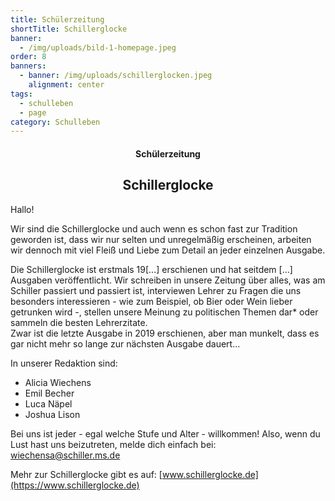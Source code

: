 ```yaml
---
title: Schülerzeitung
shortTitle: Schillerglocke
banner:
  - /img/uploads/bild-1-homepage.jpeg
order: 8
banners:
  - banner: /img/uploads/schillerglocken.jpeg
    alignment: center
tags:
  - schulleben
  - page
category: Schulleben
---
```

<center><div class="title"><h4>Schülerzeitung</h4><h2>Schillerglocke</h2></div></center>

Hallo!

Wir sind die Schillerglocke und auch wenn es schon fast zur Tradition geworden ist, dass wir nur selten und unregelmäßig erscheinen, arbeiten wir dennoch mit viel Fleiß und Liebe zum Detail an jeder einzelnen Ausgabe. 

Die Schillerglocke ist erstmals 19\[...] erschienen und hat seitdem \[...] Ausgaben veröffentlicht. Wir schreiben in unsere Zeitung über alles, was am Schiller passiert und passiert ist, interviewen Lehrer zu Fragen die uns besonders interessieren - wie zum Beispiel, ob Bier oder Wein lieber getrunken wird -, stellen unsere Meinung zu politischen Themen dar* oder sammeln die besten Lehrerzitate. \
Zwar ist die letzte Ausgabe in 2019 erschienen, aber man munkelt, dass es gar nicht mehr so lange zur nächsten Ausgabe dauert...

In unserer Redaktion sind:

* Alicia Wiechens
* Emil Becher
* Luca Näpel
* Joshua Lison

Bei uns ist jeder -  egal welche Stufe und Alter - willkommen! Also, wenn du Lust hast uns beizutreten, melde dich einfach bei: [wiechensa@schiller.ms.de](mailto:wiechensa@schiller.ms.de)

[](bechere@schiller.ms.de)

Mehr zur Schillerglocke gibt es auf: [www.schillerglocke.de](https://www.schillerglocke.de)